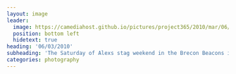 ```yaml
---
layout: image
leader:
  image: https://camediahost.github.io/pictures/project365/2010/mar/06/060310.jpg
  position: bottom left
  hidetext: true
heading: '06/03/2010'
subheading: 'The Saturday of Alexs stag weekend in the Brecon Beacons in Wales'
categories: photography
---
```

